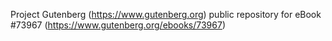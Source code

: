 Project Gutenberg (https://www.gutenberg.org) public repository for
eBook #73967 (https://www.gutenberg.org/ebooks/73967)
